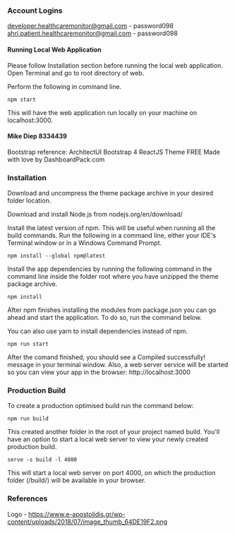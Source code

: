 ### Account Logins
developer.healthcaremonitor@gmail.com - password098
ahri.patient.healthcaremonitor@gmail.com - password098

#### Running Local Web Application
Please follow Installation section before running the local web application.
Open Terminal and go to root directory of web.

Perform the following in command line.

    npm start

This will have the web application run locally on your machine on localhost:3000.

#### Mike Diep 8334439
Bootstrap reference:
    ArchitectUI Bootstrap 4 ReactJS Theme FREE
    Made with love by DashboardPack.com

### Installation
Download and uncompress the theme package archive in your desired folder location.

Download and install Node.js from nodejs.org/en/download/

Install the latest version of npm. This will be useful when running all the build commands. Run the following in a command line, either your IDE's Terminal window or in a Windows Command Prompt.

                                                            
    npm install --global npm@latest
                                                            
                                                        
Install the app dependencies by running the following command in the command line inside the folder root where you have unzipped the theme package archive.


    npm install
                                                        
After npm finishes installing the modules from package.json you can go ahead and start the application. To do so, run the command below.

You can also use yarn to install dependencies instead of npm.


    npm run start
                                                        
After the comand finished, you should see a Compiled successfully! message in your terminal window. Also, a web server service will be started so you can view your app in the browser: http://localhost:3000

### Production Build

To create a production optimised build run the command below:


    npm run build
                                                        
This created another folder in the root of your project named build. You'll have an option to start a local web server to view your newly created production build.


    serve -s build -l 4000
                                                        
This will start a local web server on port 4000, on which the production folder (/build/) will be available in your browser.

### References
Logo - https://www.e-apostolidis.gr/wp-content/uploads/2018/07/image_thumb_64DE19F2.png
